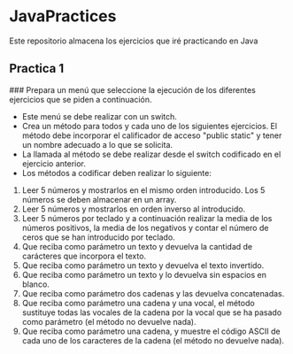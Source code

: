 # JavaPractices

Este repositorio almacena los ejercicios que iré practicando en Java

## Practica 1

### Prepara un menú que seleccione la ejecución de los diferentes ejercicios que se piden a continuación. 

- Este menú se debe realizar con un switch.
- Crea un método para todos y cada uno de los siguientes ejercicios. El método debe incorporar el calificador de acceso "public static" y tener un nombre adecuado a lo que se solicita. 
- La llamada al método se debe realizar desde el switch codificado en el ejercicio anterior. 
- Los métodos a codificar deben realizar lo siguiente:

1. Leer 5 números y mostrarlos en el mismo orden introducido. Los 5 números se deben almacenar en un array.
2. Leer 5 números y mostrarlos en orden inverso al introducido.
3. Leer 5 números por teclado y a continuación realizar la media de los números positivos, la media de los negativos y contar el número de ceros        que se han introducido por teclado.
4. Que reciba como parámetro un texto y devuelva la cantidad de carácteres que incorpora el texto.
5. Que reciba como parámetro un texto y devuelva el texto invertido.
6. Que reciba como parámetro un texto y lo devuelva sin espacios en blanco.
7. Que reciba como parámetro dos cadenas y las devuelva concatenadas.
8. Que reciba como parámetro una cadena y una vocal, el método sustituye todas las vocales de la cadena por la vocal que se ha pasado como parámetro        (el método no devuelve nada).
9. Que reciba como parámetro una cadena, y muestre el código ASCII de cada uno de los caracteres de la cadena (el método no devuelve nada).
